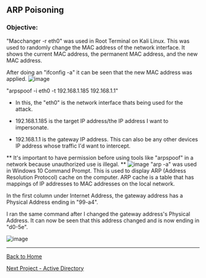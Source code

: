 ## ARP Poisoning
### Objective:


"Macchanger -r eth0" was used in Root Terminal on Kali Linux. This was used to randomly change the MAC address of the network interface.
It shows the current MAC address, the permanent MAC address, and the new MAC address. 

After doing an "ifconfig -a" it can be seen that the new MAC address was applied.
![image](https://github.com/user-attachments/assets/a466c9ff-c9bf-4b00-beee-5600c008fe1f)

"arpspoof -i eth0 -t 192.168.1.185 192.168.1.1"

- In this, the "eth0" is the network interface thats being used for the attack.

- 192.168.1.185 is the target IP address/the IP address I want to impersonate. 

- 192.168.1.1 is the gateway IP address. This can also be any other devices IP address whose traffic I'd want to intercept. 

** It's important to have permission before using tools like "arpspoof" in a network because unauthorized use is illegal. **
![image](https://github.com/user-attachments/assets/39a284bd-c02e-4a57-a69d-0907726f0893)
"arp -a" was used in Windows 10 Command Prompt. This is used to display ARP (Address Resolution Protocol) cache on the computer. 
ARP cache is a table that has mappings of IP addresses to MAC addresses on the local network.

In the first column under Internet Address, the gateway address has a Physical Address ending in "99-a4". 

I ran the same command after I changed the gateway address's Physical Address. It can now be seen that this address changed
and is now ending in "d0-5e".

![image](https://github.com/user-attachments/assets/17139fca-9370-486d-9dae-58e5428caaab)

-------------------------------------------------------------------------------------------
[Back to Home](https://github.com/EricFarrell/Cybersecurity-Portfolio/blob/c824fca66a0acaaff5faa3e1339938c3491e7a95/README.md)


[Next Project - Active Directory](https://github.com/EricFarrell/Cybersecurity-Portfolio/tree/c824fca66a0acaaff5faa3e1339938c3491e7a95/Active%20Directory)
